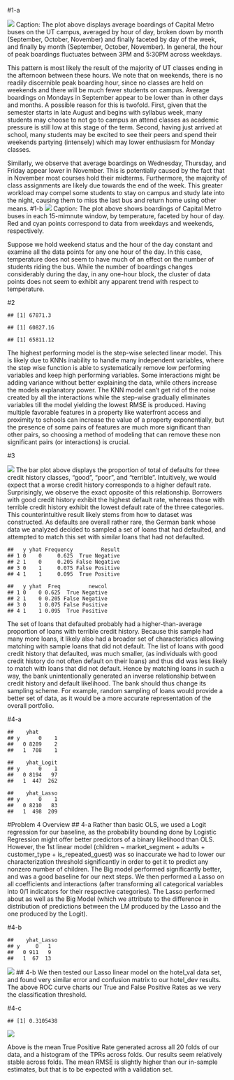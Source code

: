 \#1-a

![](BowKad_DM2_files/figure-markdown_strict/1-a-output-1.png) Caption:
The plot above displays average boardings of Capital Metro buses on the
UT campus, averaged by hour of day, broken down by month (September,
October, November) and finally faceted by day of the week, and finally
by month (September, October, November). In general, the hour of peak
boardings fluctuates between 3PM and 5:30PM across weekdays.

This pattern is most likely the result of the majority of UT classes
ending in the afternoon between these hours. We note that on weekends,
there is no readily discernible peak boarding hour, since no classes are
held on weekends and there will be much fewer students on campus.
Average boardings on Mondays in September appear to be lower than in
other days and months. A possible reason for this is twofold. First,
given that the semester starts in late August and begins with syllabus
week, many students may choose to not go to campus an attend classes as
academic pressure is still low at this stage of the term. Second, having
just arrived at school, many students may be excited to see their peers
and spend their weekends partying (intensely) which may lower enthusiasm
for Monday classes.

Similarly, we observe that average boardings on Wednesday, Thursday, and
Friday appear lower in November. This is potentially caused by the fact
that in November most courses hold their midterms. Furthermore, the
majority of class assignments are likely due towards the end of the
week. This greater workload may compel some students to stay on campus
and study late into the night, causing them to miss the last bus and
return home using other means. \#1-b
![](BowKad_DM2_files/figure-markdown_strict/1-b-output-1.png) Caption:
The plot above shows boardings of Capital Metro buses in each 15-mimnute
window, by temperature, faceted by hour of day. Red and cyan points
correspond to data from weekdays and weekends, respectively.

Suppose we hold weekend status and the hour of the day constant and
examine all the data points for any one hour of the day. In this case,
temperature does not seem to have much of an effect on the number of
students riding the bus. While the number of boardings changes
considerably during the day, in any one-hour block, the cluster of data
points does not seem to exhibit any apparent trend with respect to
temperature.

\#2

    ## [1] 67871.3

    ## [1] 60827.16

    ## [1] 65811.12

The highest performing model is the step-wise selected linear model.
This is likely due to KNNs inability to handle many independent
variables, where the step wise function is able to systematically remove
low performing variables and keep high performing variables. Some
interactions might be adding variance without better explaining the
data, while others increase the models explanatory power. The KNN model
can’t get rid of the noise created by all the interactions while the
step-wise gradually eliminates variables till the model yielding the
lowest RMSE is produced. Having multiple favorable features in a
property like waterfront access and proximity to schools can increase
the value of a property exponentially, but the presence of some pairs of
features are much more significant than other pairs, so choosing a
method of modeling that can remove these non significant pairs (or
interactions) is crucial.

\#3

![](BowKad_DM2_files/figure-markdown_strict/3-ratio-1.png) The bar plot
above displays the proportion of total of defaults for three credit
history classes, “good”, “poor”, and “terrible”. Intuitively, we would
expect that a worse credit history corresponds to a higher default rate.
Surprisingly, we observe the exact opposite of this relationship.
Borrowers with good credit history exhibit the highest default rate,
whereas those with terrible credit history exhibit the lowest default
rate of the three categories. This counterintuitive result likely stems
from how to dataset was constructed. As defaults are overall rather
rare, the German bank whose data we analyzed decided to sampled a set of
loans that had defaulted, and attempted to match this set with similar
loans that had not defaulted.

    ##   y yhat Frequency         Result
    ## 1 0    0     0.625  True Negative
    ## 2 1    0     0.205 False Negative
    ## 3 0    1     0.075 False Positive
    ## 4 1    1     0.095  True Positive

    ##   y yhat  Freq         newcol
    ## 1 0    0 0.625  True Negative
    ## 2 1    0 0.205 False Negative
    ## 3 0    1 0.075 False Positive
    ## 4 1    1 0.095  True Positive

The set of loans that defaulted probably had a higher-than-average
proportion of loans with terrible credit history. Because this sample
had many more loans, it likely also had a broader set of characteristics
allowing matching with sample loans that did not default. The list of
loans with good credit history that defaulted, was much smaller, (as
individuals with good credit history do not often default on their
loans) and thus did was less likely to match with loans that did not
default. Hence by matching loans in such a way, the bank unintentionally
generated an inverse relationship between credit history and default
likelihood. The bank should thus change its sampling scheme. For
example, random sampling of loans would provide a better set of data, as
it would be a more accurate representation of the overall portfolio.

\#4-a

    ##    yhat
    ## y      0    1
    ##   0 8289    2
    ##   1  708    1

    ##    yhat_Logit
    ## y      0    1
    ##   0 8194   97
    ##   1  447  262

    ##    yhat_Lasso
    ## y      0    1
    ##   0 8210   83
    ##   1  498  209

\#Problem 4 Overview \#\# 4-a Rather than basic OLS, we used a Logit
regression for our baseline, as the probability bounding done by
Logistic Regression might offer better predictors of a binary likelihood
than OLS. However, the 1st linear model (children ~ market\_segment +
adults + customer\_type + is\_repeated\_guest) was so inaccurate we had
to lower our characterization threshold significantly in order to get it
to predict any nonzero number of children. The Big model performed
significantly better, and was a good baseline for our next steps. We
then performed a Lasso on all coefficients and interactions (after
transforming all categorical variables into 0/1 indicators for their
respective categories). The Lasso performed about as well as the Big
Model (which we attribute to the difference in distribution of
predictions between the LM produced by the Lasso and the one produced by
the Logit).

\#4-b

    ##    yhat_Lasso
    ## y     0   1
    ##   0 911   9
    ##   1  67  13

![](BowKad_DM2_files/figure-markdown_strict/4-b-results-output-1.png)
\#\# 4-b We then tested our Lasso linear model on the hotel\_val data
set, and found very similar error and confusion matrix to our hotel\_dev
results. The above ROC curve charts our True and False Positive Rates as
we very the classification threshold.

\#4-c

    ## [1] 0.3105438

![](BowKad_DM2_files/figure-markdown_strict/4foldfinal-output-1.png)

Above is the mean True Positive Rate generated across all 20 folds of
our data, and a histogram of the TPRs across folds. Our results seem
relatively stable across folds. The mean RMSE is slightly higher than
our in-sample estimates, but that is to be expected with a validation
set.
